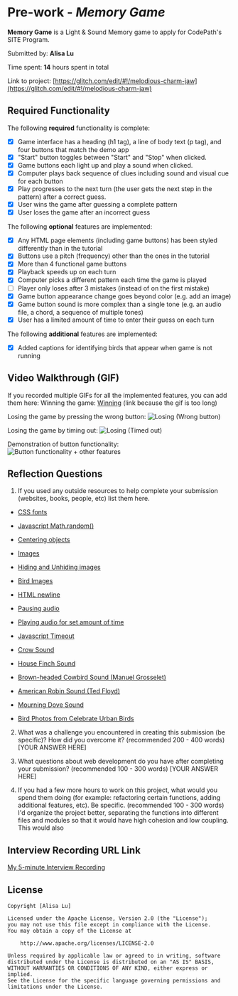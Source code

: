 # Pre-work - *Memory Game*

**Memory Game** is a Light & Sound Memory game to apply for CodePath's SITE Program. 

Submitted by: **Alisa Lu**

Time spent: **14** hours spent in total

Link to project: [https://glitch.com/edit/#!/melodious-charm-jaw](https://glitch.com/edit/#!/melodious-charm-jaw)

## Required Functionality

The following **required** functionality is complete:

* [x] Game interface has a heading (h1 tag), a line of body text (p tag), and four buttons that match the demo app
* [x] "Start" button toggles between "Start" and "Stop" when clicked. 
* [x] Game buttons each light up and play a sound when clicked. 
* [x] Computer plays back sequence of clues including sound and visual cue for each button
* [x] Play progresses to the next turn (the user gets the next step in the pattern) after a correct guess. 
* [x] User wins the game after guessing a complete pattern
* [x] User loses the game after an incorrect guess

The following **optional** features are implemented:

* [x] Any HTML page elements (including game buttons) has been styled differently than in the tutorial
* [x] Buttons use a pitch (frequency) other than the ones in the tutorial
* [x] More than 4 functional game buttons
* [x] Playback speeds up on each turn
* [x] Computer picks a different pattern each time the game is played
* [ ] Player only loses after 3 mistakes (instead of on the first mistake)
* [x] Game button appearance change goes beyond color (e.g. add an image)
* [x] Game button sound is more complex than a single tone (e.g. an audio file, a chord, a sequence of multiple tones)
* [x] User has a limited amount of time to enter their guess on each turn

The following **additional** features are implemented:

- [x] Added captions for identifying birds that appear when game is not running

## Video Walkthrough (GIF)

If you recorded multiple GIFs for all the implemented features, you can add them here:
Winning the game: [Winning](http://g.recordit.co/HE8HETqJfW.gif) (link because the gif is too long)

Losing the game by pressing the wrong button:
![Losing (Wrong button)](http://g.recordit.co/7oInkco7ec.gif)

Losing the game by timing out:
![Losing (Timed out)](http://g.recordit.co/weSTzVbPcL.gif)

Demonstration of button functionality:
![Button functionality + other features](http://g.recordit.co/biQO8i1dq2.gif)

## Reflection Questions
1. If you used any outside resources to help complete your submission (websites, books, people, etc) list them here. 
- [CSS fonts](https://www.w3schools.com/Css/css_font.asp)
- [Javascript Math.random()](https://www.w3schools.com/jsref/jsref_random.asp)
- [Centering objects](https://www.freecodecamp.org/news/how-to-center-anything-with-css-align-a-div-text-and-more/)
- [Images](https://www.w3schools.com/tags/tag_img.asp)
- [Hiding and Unhiding images](https://developer.mozilla.org/en-US/docs/Web/CSS/display)
- [Bird Images](http://celebrateurbanbirds.org/)
- [HTML newline](https://www.delftstack.com/howto/html/html-new-line/)
- [Pausing audio](https://www.w3schools.com/jsref/met_audio_pause.asp)
- [Playing audio for set amount of time](https://stackoverflow.com/questions/64145436/playing-audio-for-a-specific-time-in-javascript)
- [Javascript Timeout](https://www.freecodecamp.org/news/javascript-settimeout-how-to-set-a-timer-in-javascript-or-sleep-for-n-seconds/)

- [Crow Sound](https://soundbible.com/1486-Black-Crows-Cawing.html)
- [House Finch Sound](https://soundbible.com/354-House-Finch.html)
- [Brown-headed Cowbird Sound (Manuel Grosselet)](https://xeno-canto.org/species/Molothrus-ater)
- [American Robin Sound (Ted Floyd)](https://xeno-canto.org/species/Turdus-migratorius)
- [Mourning Dove Sound](https://www.freesoundslibrary.com/mourning-dove-sound-effect/)
- [Bird Photos from Celebrate Urban Birds](https://celebrateurbanbirds.org/learn/birds/fs/us/)

2. What was a challenge you encountered in creating this submission (be specific)? How did you overcome it? (recommended 200 - 400 words) 
[YOUR ANSWER HERE]

3. What questions about web development do you have after completing your submission? (recommended 100 - 300 words) 
[YOUR ANSWER HERE]

4. If you had a few more hours to work on this project, what would you spend them doing (for example: refactoring certain functions, adding additional features, etc). Be specific. (recommended 100 - 300 words) 
I'd organize the project better, separating the functions into different files and modules so that it would have high cohesion and low coupling. This would also 



## Interview Recording URL Link

[My 5-minute Interview Recording](your-link-here)


## License

    Copyright [Alisa Lu]

    Licensed under the Apache License, Version 2.0 (the "License");
    you may not use this file except in compliance with the License.
    You may obtain a copy of the License at

        http://www.apache.org/licenses/LICENSE-2.0

    Unless required by applicable law or agreed to in writing, software
    distributed under the License is distributed on an "AS IS" BASIS,
    WITHOUT WARRANTIES OR CONDITIONS OF ANY KIND, either express or implied.
    See the License for the specific language governing permissions and
    limitations under the License.
